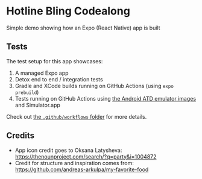 # Hotline Bling Codealong

Simple demo showing how an Expo (React Native) app is built

## Tests

The test setup for this app showcases:

1. A managed Expo app
2. Detox end to end / integration tests
3. Gradle and XCode builds running on GitHub Actions (using `expo prebuild`)
4. Tests running on GitHub Actions using [the Android ATD emulator images](https://android-developers.googleblog.com/2021/10/whats-new-in-scalable-automated-testing.html#:~:text=Slimmer%20Emulator%20System%20Images) and Simulator.app

Check out [the `.github/workflows` folder](https://github.com/upleveled/hotline-bling-codealong/tree/main/.github/workflows) for more details.

## Credits

- App icon credit goes to Oksana Latysheva: https://thenounproject.com/search/?q=party&i=1004872
- Credit for structure and inspiration comes from: https://github.com/andreas-arkulpa/my-favorite-food
